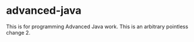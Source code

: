 # advanced-java
This is for programming Advanced Java work.
This is an arbitrary pointless change 2.